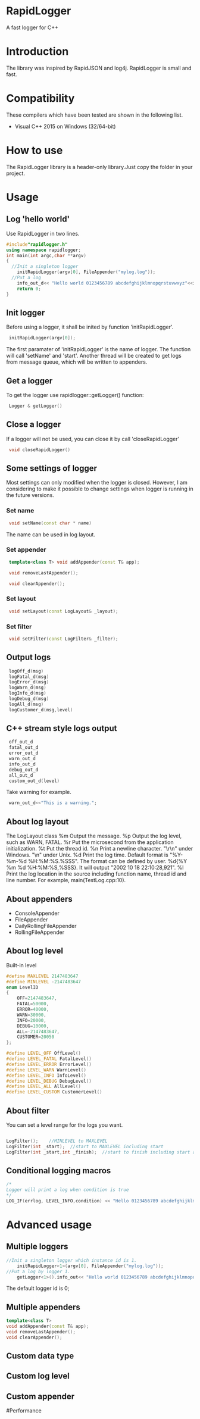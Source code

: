 # RapidLogger
A fast logger for C++ 

# Introduction
The library was inspired by RapidJSON and log4j.
RapidLogger is small and fast.

# Compatibility
These compilers which have been tested are shown in the following list.

* Visual C++ 2015 on Windows (32/64-bit)

# How to use
The RapidLogger library is a header-only library.Just copy the folder in your project.

# Usage

## Log 'hello world'
Use RapidLogger in two lines.

~~~cpp
#include"rapidlogger.h"
using namespace rapidlogger;
int main(int argc,char **argv)
{
  //Init a singleton logger
  	initRapidLogger(argv[0], FileAppender("mylog.log"));
  //Put a log
	info_out_d<< "Hello world 0123456789 abcdefghijklmnopqrstuvwxyz"<<i;
	return 0;
}
~~~

## Init logger
Before using a logger, it shall be inited by function 'initRapidLogger'.
~~~cpp
 initRapidLogger(argv[0]);
~~~
The first paramater of 'initRapidLogger' is the name of logger. The function will call 'setName' and 'start'.
Another thread will be created to get logs from message queue, which will be written to appenders.


## Get a logger 

To get the logger use rapidlogger::getLogger() function:
~~~cpp
 Logger & getLogger()
~~~


## Close a logger
If a logger will not be used, you can close it by call 'closeRapidLogger'
~~~cpp
 void closeRapidLogger()
~~~

## Some settings of logger

Most settings can only modified when the logger is closed. However, I am considering to make it possible to change settings when logger is running in the future versions.

### Set name

~~~cpp
 void setName(const char * name)
~~~
The name can be used in log layout.

### Set appender

~~~cpp
 template<class T> void addAppender(const T& app);

 void removeLastAppender();

 void clearAppender();
~~~
### Set layout
~~~cpp
 void setLayout(const LogLayout& _layout);
~~~

### Set filter
~~~cpp
 void setFilter(const LogFilter& _filter);
~~~

## Output logs

~~~cpp
 logOff_d(msg)
 logFatal_d(msg)
 logError_d(msg)
 logWarn_d(msg)
 logInfo_d(msg)
 logDebug_d(msg)
 logAll_d(msg)
 logCustomer_d(msg,level)
~~~


## C++ stream style logs output

~~~cpp
 off_out_d
 fatal_out_d
 error_out_d
 warn_out_d
 info_out_d
 debug_out_d
 all_out_d
 custom_out_d(level)
~~~

Take warning for example.
~~~cpp
 warn_out_d<<"This is a warning.";
~~~

## About log layout

The LogLayout class
%m Output the message.
%p Output the log level, such as WARN, FATAL.
%r Put the microsecond from the application initialization.
%t Put the thread id.
%n Print a newline character. "\r\n" under Windows. "\n" under Unix.
%d Print the log time. Default format is "%Y-%m-%d %H:%M:%S.%SSS". The format can be defined by user. %d{%Y %m %d %H:%M:%S,%SSS}. It will output "2002 10 18 22:10:28,921".
%l Print the log location in the source including function name, thread id and line number. For example, main(TestLog.cpp:10).

## About appenders
* ConsoleAppender
* FileAppender
* DailyRollingFileAppender
* RollingFileAppender



## About log level
Built-in level
~~~cpp
#define MAXLEVEL 2147483647
#define MINLEVEL -2147483647
enum LevelID
{
	OFF=2147483647,
	FATAL=50000,
	ERROR=40000,
	WARN=30000,
	INFO=20000,
	DEBUG=10000,
	ALL=-2147483647,
	CUSTOMER=20050
};

#define LEVEL_OFF OffLevel()
#define LEVEL_FATAL FatalLevel()
#define LEVEL_ERROR ErrorLevel()
#define LEVEL_WARN WarnLevel()
#define LEVEL_INFO InfoLevel()
#define LEVEL_DEBUG DebugLevel()
#define LEVEL_ALL AllLevel()
#define LEVEL_CUSTOM CustomerLevel()

~~~



## About filter

You can set a level range for the logs you want.
~~~cpp

LogFilter();	//MINLEVEL to MAXLEVEL
LogFilter(int _start);	//start to MAXLEVEL including start
LogFilter(int _start,int _finish);	//start to finish including start and finish

~~~


## Conditional logging macros
~~~cpp
/*
Logger will print a log when condition is true
*/
LOG_IF(errlog, LEVEL_INFO,condition) << "Hello 0123456789 abcdefghijklmnopqrstuvwxyz" << i;


~~~


# Advanced usage

## Multiple loggers
~~~cpp
//Init a singleton logger which instance id is 1.
  	initRapidLogger<1>(argv[0], FileAppender("mylog.log"));
//Put a log by logger 1.
	getLogger<1>().info_out<< "Hello world 0123456789 abcdefghijklmnopqrstuvwxyz"<<i;

~~~
The default logger id is 0;


## Multiple appenders
~~~cpp
template<class T>
void addAppender(const T& app);
void removeLastAppender();
void clearAppender();

~~~



## Custom data type


## Custom log level

## Custom appender



#Performance


